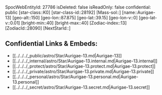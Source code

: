 ﻿---
location: [39.15,87.875,150]
type: Station
tags:
- astro/Star

---
SpocWebEntityId: 27786
isDeleted: false
isReadOnly: false
confidential: public
[star-class::K0]
[star-class-id::28192]
[Mass-sol::]
[name::Aurigae-13]
[geo-alt::150]
[geo-lon::87.875]
[geo-lat::39.15]
[geo-lon-v::0]
[geo-lat-v::0.01]
[bright-min::40]
[bright-max::40]
[Zodiac-index::13]
[ZodiacId::28090]
[NextStarId::]



## Confidential Links & Embeds: 
- [[../../../_public/astro/Star/Aurigae-13.md|Aurigae-13]] 
- [[../../../_internal/astro/Star/Aurigae-13.internal.md|Aurigae-13.internal]] 
- [[../../../_protect/astro/Star/Aurigae-13.protect.md|Aurigae-13.protect]] 
- [[../../../_private/astro/Star/Aurigae-13.private.md|Aurigae-13.private]] 
- [[../../../_personal/astro/Star/Aurigae-13.personal.md|Aurigae-13.personal]] 
- [[../../../_secret/astro/Star/Aurigae-13.secret.md|Aurigae-13.secret]]

